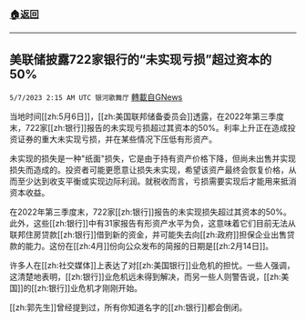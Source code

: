 ###  [:house:返回](README.md)
---


## 美联储披露722家银行的“未实现亏损”超过资本的50%
`5/7/2023 2:15 AM UTC 银河歌舞厅` [轉載自GNews](https://gnews.org/articles/1280432)

当地时间[[zh:5月6日]]，[[zh:美国联邦储备委员会]]透露，在2022年第三季度末，722家[[zh:银行]]报告的未实现亏损超过其资本的50%。利率上升正在造成投资证券的重大未实现亏损，并在某些情况下压低有形资产。

未实现的损失是一种"纸面"损失，它是由于持有资产价格下降，但尚未出售并实现损失而造成的。投资者可能更愿意让损失未实现，希望该资产最终会恢复价格，从而至少达到收支平衡或实现边际利润。就税收而言，亏损需要实现后才能用来抵消资本收益。

在2022年第三季度末，722家[[zh:银行]]报告的未实现损失超过其资本的50%。此外，这些[[zh:银行]]中有31家报告有形资产水平为负，这意味着它们目前无法从联邦住房贷款[[zh:银行]]借到新的资金，并可能失去向[[zh:政府]]担保企业出售贷款的能力。这份在[[zh:4月]]份向公众发布的简报的日期是[[zh:2月14日]]。

许多人在[[zh:社交媒体]]上表达了对[[zh:美国银行]]业危机的担忧。一些人强调，这清楚地表明，[[zh:银行]]业危机远未得到解决，而另一些人则警告说，[[zh:美国]]的[[zh:银行]]业危机才刚刚开始。

[[zh:郭先生]]曾经提到过，所有你知道名字的[[zh:银行]]都会倒闭。
